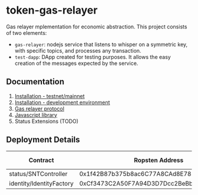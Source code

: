 # token-gas-relayer
Gas relayer mplementation for economic abstraction. This project consists of two elements:
- `gas-relayer`: nodejs service that listens to whisper on a symmetric key, with specific topics, and processes any transaction.
- `test-dapp`: DApp created for testing purposes. It allows the easy creation of the messages expected by the service.


## Documentation
1. [Installation - testnet/mainnet](installation-testnet-mainnet.md)
2. [Installation - development environment](installation-development.md)
3. [Gas relayer protocol](relayer-protocol.md)
4. [Javascript library](javascript-library.md)
5. Status Extensions (TODO)


## Deployment Details
| Contract                   | Ropsten Address                            | Mainnet Address                            |
| ---------------------------|------------------------------------------- | ------------------------------------------ |
| status/SNTController       | 0x1f42B87b375b8ac6C77A8CAd8E78319c18695E75 | -                                          |
| identity/IdentityFactory   | 0xCf3473C2A50F7A94D3D7Dcc2BeBbeE989dAA014E | -                                          |
